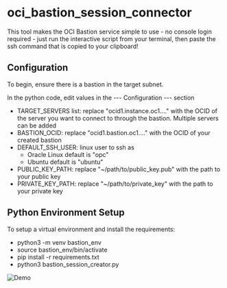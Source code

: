 # oci_bastion_session_connector
This tool makes the OCI Bastion service simple to use - no console login required - just run the interactive script from your terminal, then paste the ssh command that is copied to your clipboard!

## Configuration
To begin, ensure there is a bastion in the target subnet.

In the python code, edit values in the --- Configuration --- section
- TARGET_SERVERS list: replace "ocid1.instance.oc1...." with the OCID of the server you want to connect to through the bastion. Multiple servers can be added
- BASTION_OCID: replace "ocid1.bastion.oc1...." with the OCID of your created bastion
- DEFAULT_SSH_USER: linux user to ssh as
  - Oracle Linux default is "opc"
  - Ubuntu default is "ubuntu"
- PUBLIC_KEY_PATH: replace "~/path/to/public_key.pub" with the path to your public key
- PRIVATE_KEY_PATH: replace "~/path/to/private_key" with the path to your private key


## Python Environment Setup
To setup a virtual environment and install the requirements:

- python3 -m venv bastion_env
- source bastion_env/bin/activate
- pip install -r requirements.txt
- python3 bastion_session_creator.py

![Demo](./assets/BastionDemo.gif)
